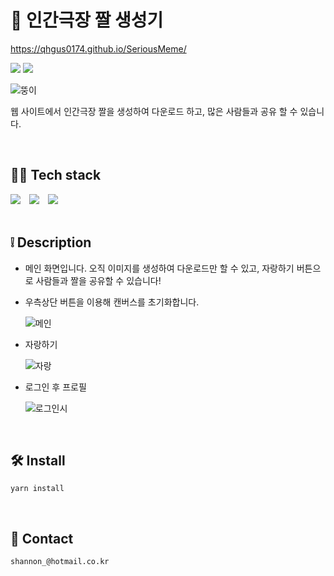 # 💚 인간극장 짤 생성기

https://qhgus0174.github.io/SeriousMeme/

![](https://img.shields.io/github/issues/qhgus0174/SeriousMeme)
![](https://img.shields.io/github/license/qhgus0174/SeriousMeme)

![뚱이](https://user-images.githubusercontent.com/74941162/143012475-d7302b83-a40a-46e1-862f-841ed2c7300b.gif)

웹 사이트에서 인간극장 짤을 생성하여 다운로드 하고, 많은 사람들과 공유 할 수 있습니다.

<br/>

## 👨‍💻 Tech stack

<img src="https://img.shields.io/badge/React-61DAFB?style=flat&logo=react&logoColor=black" style="height : auto; margin-right : 10px;"> <img src="https://img.shields.io/badge/Typescript-3178C6?style=flat&logo=typescript&logoColor=black" style="height : auto;margin-right : 10px;"> <img src="https://img.shields.io/badge/Firebase-FFCA28?style=flat&logo=firebase&logoColor=black" style="height : auto;margin-right : 10px;">
<br/>
<br/>

## ❕ Description
- 메인 화면입니다. 오직 이미지를 생성하여 다운로드만 할 수 있고, 자랑하기 버튼으로 사람들과 짤을 공유할 수 있습니다!

- 우측상단 버튼을 이용해 캔버스를 초기화합니다.
 
  ![메인](https://user-images.githubusercontent.com/74941162/143013185-296dbc66-261a-42db-a86e-3e38ed1657bc.PNG)


- 자랑하기

  ![자랑](https://user-images.githubusercontent.com/74941162/143013316-a646b29c-bb36-46f9-afe1-dd49d733a194.PNG)


- 로그인 후 프로필

  ![로그인시](https://user-images.githubusercontent.com/74941162/143013637-7e0ffdc3-b033-49aa-ba31-370bd9842ea5.PNG)

<br />

## 🛠 Install

```
yarn install
```

<br />

## 💜 Contact
```
shannon_@hotmail.co.kr
```
